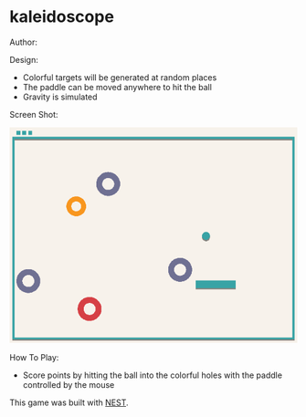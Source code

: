 # kaleidoscope

Author:

Design: 

- Colorful targets will be generated at random places
- The paddle can be moved anywhere to hit the ball
- Gravity is simulated

Screen Shot:

![Screen Shot](screenshot.png)

How To Play:

- Score points by hitting the ball into the colorful holes with the paddle controlled by the mouse

This game was built with [NEST](NEST.md).
